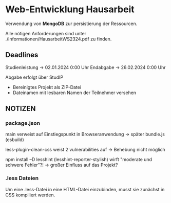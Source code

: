 # Web-Entwicklung Hausarbeit

Verwendung von **MongoDB** zur persistierung der Ressourcen.

Alle nötigen Anforderungen sind unter ./Informationen/HausarbeitWS2324.pdf zu finden.

## Deadlines

Studienleistung -> 02.01.2024 0:00 Uhr
Endabgabe -> 26.02.2024 0:00 Uhr

Abgabe erfolgt über StudIP
+ Bereinigtes Projekt als ZIP-Datei
+ Dateinamen mit lesbaren Namen der Teilnehmer versehen

## NOTIZEN

### package.json

main verweist auf Einstiegspunkt in Browseranwendung -> später bundle.js (esbuild)

less-plugin-clean-css weist 2 vulnerabilities auf -> Behebung nicht möglich

npm install –D lesshint (lesshint-reporter-stylish) wirft "moderate und schwere Fehler"?! -> großer Einfluss auf das Projekt?

### .less Dateien

Um eine .less-Datei in eine HTML-Datei einzubinden, musst sie zunächst in CSS kompiliert werden.